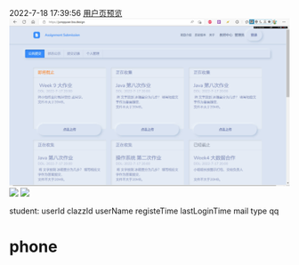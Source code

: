  2022-7-18 17:39:56
 [用户页预览](https://junqquser.bss.design/)![](Frontend_describe_md_files/8fd764d0-067d-11ed-8f59-33e182b95ef5.jpeg?v=1&type=image)![](resource/editingFrontend/Frontend_describe_md_files/887bd950-067d-11ed-8f59-33e182b95ef5.jpeg?v=1&type=image)
![](resource/editingFrontend/Frontend_describe_md_files/8d362d10-067d-11ed-8f59-33e182b95ef5.jpeg?v=1&type=image)


student:
userId
clazzId
userName
registeTime
lastLoginTime
mail
type
qq
# phone
